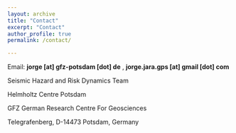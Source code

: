 ```yaml
---
layout: archive
title: "Contact"
excerpt: "Contact"
author_profile: true
permalink: /contact/

---
```

Email: **jorge [at] gfz-potsdam [dot] de** , **jorge.jara.gps [at] gmail [dot] com** 

Seismic Hazard and Risk Dynamics Team

Helmholtz Centre Potsdam

GFZ German Research Centre For Geosciences

Telegrafenberg, D-14473 Potsdam, Germany